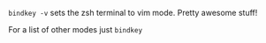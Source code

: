 ```bindkey -v``` sets the zsh terminal to vim mode. Pretty awesome stuff!

For a list of other modes just ```bindkey```
